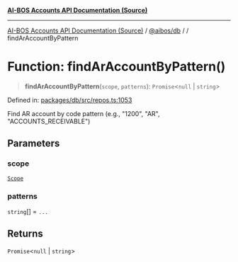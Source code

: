 [**AI-BOS Accounts API Documentation (Source)**](../../../README.md)

***

[AI-BOS Accounts API Documentation (Source)](../../../README.md) / [@aibos/db](../README.md) / [](../README.md) / findArAccountByPattern

# Function: findArAccountByPattern()

> **findArAccountByPattern**(`scope`, `patterns`): `Promise`\<`null` \| `string`\>

Defined in: [packages/db/src/repos.ts:1053](https://github.com/pohlai88/accounts/blob/48103fb36d28b2b9bfb33472b6de2f719773cde9/packages/db/src/repos.ts#L1053)

Find AR account by code pattern (e.g., "1200", "AR", "ACCOUNTS_RECEIVABLE")

## Parameters

### scope

[`Scope`](../interfaces/Scope.md)

### patterns

`string`[] = `...`

## Returns

`Promise`\<`null` \| `string`\>
